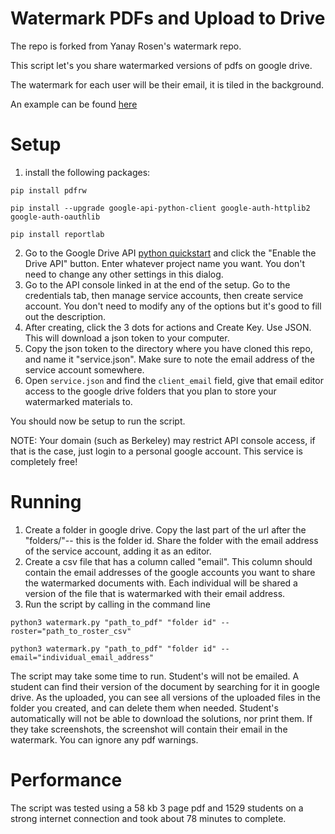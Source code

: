 # Watermark PDFs and Upload to Drive

The repo is forked from Yanay Rosen's watermark repo. 

This script let's you share watermarked versions of pdfs on google drive.

The watermark for each user will be their email, it is tiled in the background.

An example can be found [here](https://drive.google.com/file/d/1PDTA5BO6plvqe-ekBgDvyRZ20qqG-hDX/view?usp=sharing)

# Setup
1. install the following packages:

`pip install pdfrw`

`pip install --upgrade google-api-python-client google-auth-httplib2 google-auth-oauthlib`

`pip install reportlab`

2. Go to the Google Drive API [python quickstart](https://developers.google.com/drive/api/v3/quickstart/python) and click the "Enable the Drive API" button. Enter whatever project name you want. You don't need to change any other settings in this dialog.
3. Go to the API console linked in at the end of the setup. Go to the credentials tab, then manage service accounts, then create service account. You don't need to modify any of the options but it's good to fill out the description.
4. After creating, click the 3 dots for actions and Create Key. Use JSON. This will download a json token to your computer.
5. Copy the json token to the directory where you have cloned this repo, and name it "service.json". Make sure to note the email address of the service account somewhere.
6. Open `service.json` and find the `client_email` field, give that email editor access to the google drive folders that you plan to store your watermarked materials to. 

You should now be setup to run the script.

NOTE: Your domain (such as Berkeley) may restrict API console access, if that is the case, just login to a personal google account. This service is completely free!

# Running
1. Create a folder in google drive. Copy the last part of the url after the "folders/"-- this is the folder id. Share the folder with the email address of the service account, adding it as an editor.
2. Create a csv file that has a column called "email". This column should contain the email addresses of the google accounts you want to share the watermarked documents with. Each individual will be shared a version of the file that is watermarked with their email address.
3. Run the script by calling in the command line

`python3 watermark.py "path_to_pdf" "folder id" --roster="path_to_roster_csv"`

`python3 watermark.py "path_to_pdf" "folder id" --email="individual_email_address"`



The script may take some time to run. Student's will not be emailed. A student can find their version of the document by searching for it in google drive. As the uploaded, you can see all versions of the uploaded files in the folder you created, and can delete them when needed. Student's automatically will not be able to download the solutions, nor print them. If they take screenshots, the screenshot will contain their email in the watermark. You can ignore any pdf warnings.

# Performance
The script was tested using a 58 kb 3 page pdf and 1529 students on a strong internet connection and took about 78 minutes to complete.
